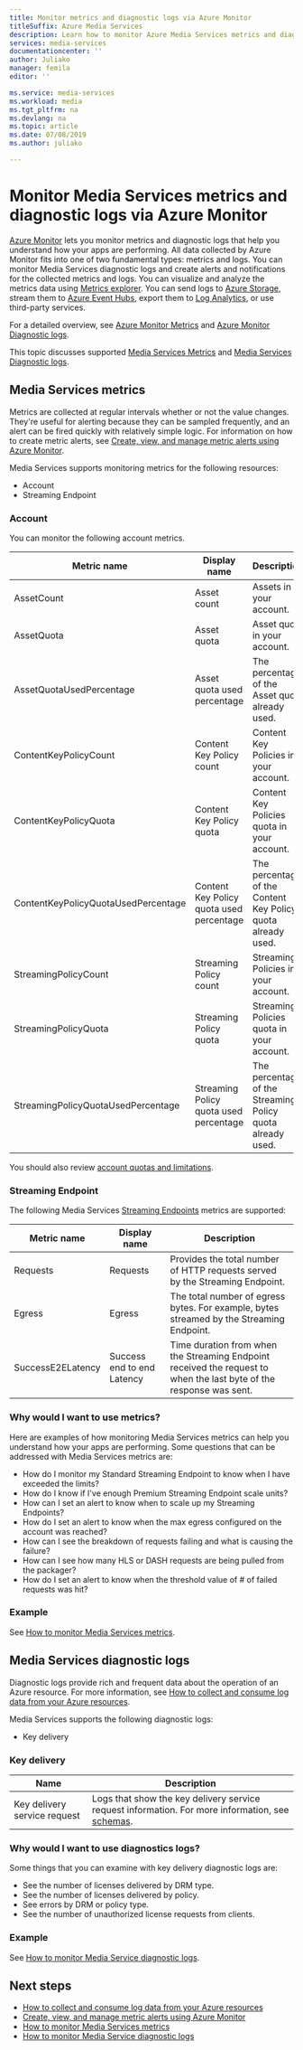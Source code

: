 ```yaml
---
title: Monitor metrics and diagnostic logs via Azure Monitor
titleSuffix: Azure Media Services
description: Learn how to monitor Azure Media Services metrics and diagnostic logs via Azure Monitor.
services: media-services
documentationcenter: ''
author: Juliako
manager: femila
editor: ''

ms.service: media-services
ms.workload: media
ms.tgt_pltfrm: na
ms.devlang: na
ms.topic: article
ms.date: 07/08/2019
ms.author: juliako

---
```


# Monitor Media Services metrics and diagnostic logs via Azure Monitor

[Azure Monitor](../../azure-monitor/overview.md) lets you monitor metrics and diagnostic logs that help you understand how your apps are performing. All data collected by Azure Monitor fits into one of two fundamental types: metrics and logs. You can monitor Media Services diagnostic logs and create alerts and notifications for the collected metrics and logs. 
You can visualize and analyze the metrics data using [Metrics explorer](../../azure-monitor/platform/metrics-getting-started.md). You can send logs to [Azure Storage](https://azure.microsoft.com/services/storage/), stream them to [Azure Event Hubs](https://azure.microsoft.com/services/event-hubs/), export them to [Log Analytics](https://azure.microsoft.com/services/log-analytics/), or use third-party services.

For a detailed overview, see [Azure Monitor Metrics](../../azure-monitor/platform/data-platform.md) and [Azure Monitor Diagnostic logs](../../azure-monitor/platform/resource-logs-overview.md).

This topic discusses supported [Media Services Metrics](#media-services-metrics) and [Media Services Diagnostic logs](#media-services-diagnostic-logs).

## Media Services metrics

Metrics are collected at regular intervals whether or not the value changes. They're useful for alerting because they can be sampled frequently, and an alert can be fired quickly with relatively simple logic. For information on how to create metric alerts, see [Create, view, and manage metric alerts using Azure Monitor](../../azure-monitor/platform/alerts-metric.md).

Media Services supports monitoring metrics for the following resources:

* Account
* Streaming Endpoint

### Account

You can monitor the following account metrics. 

|Metric name|Display name|Description|
|---|---|---|
|AssetCount|Asset count|Assets in your account.|
|AssetQuota|Asset quota|Asset quota in your account.|
|AssetQuotaUsedPercentage|Asset quota used percentage|The percentage of the Asset quota already used.|
|ContentKeyPolicyCount|Content Key Policy count|Content Key Policies in your account.|
|ContentKeyPolicyQuota|Content Key Policy quota|Content Key Policies quota in your account.|
|ContentKeyPolicyQuotaUsedPercentage|Content Key Policy quota used percentage|The percentage of the Content Key Policy quota already used.|
|StreamingPolicyCount|Streaming Policy count|Streaming Policies in your account.|
|StreamingPolicyQuota|Streaming Policy quota|Streaming Policies quota in your account.|
|StreamingPolicyQuotaUsedPercentage|Streaming Policy quota used percentage|The percentage of the Streaming Policy quota already used.|

You should also review [account quotas and limitations](limits-quotas-constraints.md).

### Streaming Endpoint

The following Media Services [Streaming Endpoints](https://docs.microsoft.com/rest/api/media/streamingendpoints) metrics are supported:

|Metric name|Display name|Description|
|---|---|---|
|Requests|Requests|Provides the total number of HTTP requests served by the Streaming Endpoint.|
|Egress|Egress|The total number of egress bytes. For example, bytes streamed by the Streaming Endpoint.|
|SuccessE2ELatency|Success end to end Latency|Time duration from when the Streaming Endpoint received the request to when the last byte of the response was sent.|

### Why would I want to use metrics?

Here are examples of how monitoring Media Services metrics can help you understand how your apps are performing. Some questions that can be addressed with Media Services metrics are:

* How do I monitor my Standard Streaming Endpoint to know when I have exceeded the limits?
* How do I know if I've enough Premium Streaming Endpoint scale units?
* How can I set an alert to know when to scale up my Streaming Endpoints?
* How do I set an alert to know when the max egress configured on the account was reached?
* How can I see the breakdown of requests failing and what is causing the failure?
* How can I see how many HLS or DASH requests are being pulled from the packager?
* How do I set an alert to know when the threshold value of # of failed requests was hit?

### Example

See [How to monitor Media Services metrics](media-services-metrics-howto.md).

## Media Services diagnostic logs

Diagnostic logs provide rich and frequent data about the operation of an Azure resource. For more information, see [How to collect and consume log data from your Azure resources](../../azure-monitor/platform/resource-logs-overview.md).

Media Services supports the following diagnostic logs:

* Key delivery

### Key delivery

|Name|Description|
|---|---|
|Key delivery service request|Logs that show the key delivery service request information. For more information, see [schemas](media-services-diagnostic-logs-schema.md).|

### Why would I want to use diagnostics logs?

Some things that you can examine with key delivery diagnostic logs are:

* See the number of licenses delivered by DRM type.
* See the number of licenses delivered by policy.
* See errors by DRM or policy type.
* See the number of unauthorized license requests from clients.

### Example

See [How to monitor Media Service diagnostic logs](media-services-diagnostic-logs-howto.md).

## Next steps

* [How to collect and consume log data from your Azure resources](../../azure-monitor/platform/resource-logs-overview.md)
* [Create, view, and manage metric alerts using Azure Monitor](../../azure-monitor/platform/alerts-metric.md)
* [How to monitor Media Services metrics](media-services-metrics-howto.md)
* [How to monitor Media Service diagnostic logs](media-services-diagnostic-logs-howto.md)
